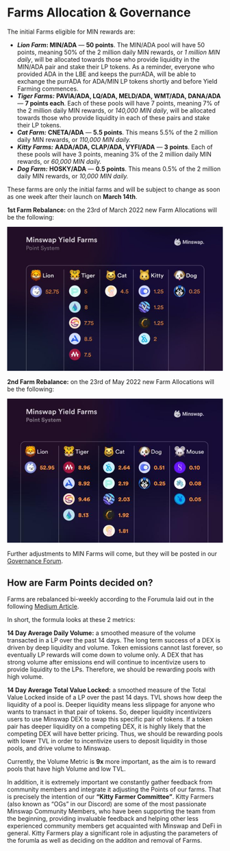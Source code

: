 # Farms Allocation & Governance

The initial Farms eligible for MIN rewards are:&#x20;

* _**Lion Farm**_**: MIN/ADA** — **50 points**. The MIN/ADA pool will have 50 points, meaning 50% of the 2 million daily MIN rewards, or _1 million MIN daily_, will be allocated towards those who provide liquidity in the MIN/ADA pair and stake their LP tokens. As a reminder, everyone who provided ADA in the LBE and keeps the purrADA, will be able to exchange the purrADA for ADA/MIN LP tokens shortly and before Yield Farming commences.
* _**Tiger Farms:**_ **PAVIA/ADA, LQ/ADA, MELD/ADA, WMT/ADA, DANA/ADA** — **7 points each**. Each of these pools will have 7 points, meaning 7% of the 2 million daily MIN rewards, or _140,000 MIN daily_, will be allocated towards those who provide liquidity in each of these pairs and stake their LP tokens.
* _**Cat Farm:**_ **CNETA/ADA** — **5.5 points**. This means 5.5% of the 2 million daily MIN rewards, or _110,000 MIN daily._
* _**Kitty Farms:**_ **AADA/ADA, CLAP/ADA, VYFI/ADA** — **3 points**. Each of these pools will have 3 points, meaning 3% of the 2 million daily MIN rewards, or _60,000 MIN daily._
* _**Dog Farm:**_ **HOSKY/ADA** — **0.5 points**. This means 0.5% of the 2 million daily MIN rewards, or _10,000 MIN daily._

These farms are only the initial farms and will be subject to change as soon as one week after their launch on **March 14th**.&#x20;

**1st Farm Rebalance:** on the 23rd of March 2022 new Farm Allocations will be the following:&#x20;

![](<../../.gitbook/assets/image (2) (1).png>)

**2nd Farm Rebalance:** on the 23rd of May 2022 new Farm Allocations will be the following:&#x20;

![](<../../.gitbook/assets/image (2).png>)



Further adjustments to MIN Farms will come, but they will be posted in our [Governance Forum](https://forum.minswap.org/).

## How are Farm Points decided on?&#x20;

Farms are rebalanced bi-weekly according to the Forumula laid out in the following [Medium Article](https://marco112358.medium.com/a-formula-driven-model-for-minswap-min-emissions-a73f3f6794dc).

In short, the formula looks at these 2 metrics:

**14 Day Average Daily Volume:** a smoothed measure of the volume transacted in a LP over the past 14 days. The long term success of a DEX is driven by deep liquidity and volume. Token emissions cannot last forever, so eventually LP rewards will come down to volume only. A DEX that has strong volume after emissions end will continue to incentivize users to provide liquidity to the LPs. Therefore, we should be rewarding pools with high volume.

**14 Day Average Total Value Locked:** a smoothed measure of the Total Value Locked inside of a LP over the past 14 days. TVL shows how deep the liquidity of a pool is. Deeper liquidity means less slippage for anyone who wants to transact in that pair of tokens. So, deeper liquidity incentivizers users to use Minswap DEX to swap this specific pair of tokens. If a token pair has deeper liquidity on a competing DEX, it is highly likely that the competing DEX will have better pricing. Thus, we should be rewarding pools with lower TVL in order to incentivize users to deposit liquidity in those pools, and drive volume to Minswap.

Currently, the Volume Metric is **9x** more important, as the aim is to reward pools that have high Volume and low TVL.

In addition, it is extremely important we constantly gather feedback from community members and integrate it adjusting the Points of our farms. That is precisely the intention of our **“Kitty Farmer Committee”**. Kitty Farmers (also known as “OGs” in our Discord) are some of the most passionate Minswap Community Members, who have been supporting the team from the beginning, providing invaluable feedback and helping other less experienced community members get acquainted with Minswap and DeFi in general. Kitty Farmers play a significant role in adjusting the parameters of the forumla as well as deciding on the additon and removal of Farms.
